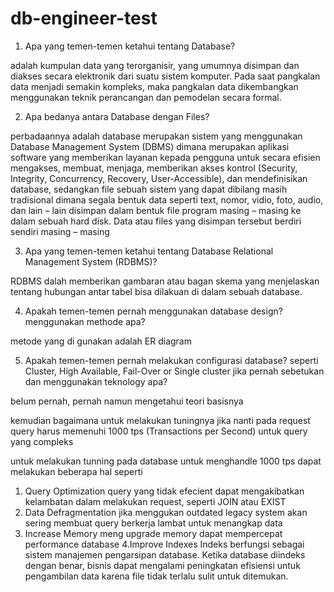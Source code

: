 # db-engineer-test

1. Apa yang temen-temen ketahui tentang Database?

adalah kumpulan data yang terorganisir, yang umumnya disimpan dan diakses secara elektronik dari suatu sistem komputer. Pada saat pangkalan data menjadi semakin kompleks, maka pangkalan data dikembangkan menggunakan teknik perancangan dan pemodelan secara formal.
 
2. Apa bedanya antara Database dengan Files?

perbadaannya adalah database merupakan sistem yang menggunakan Database Management System (DBMS) dimana merupakan aplikasi software yang memberikan layanan kepada pengguna untuk secara efisien mengakses, membuat, menjaga, memberikan akses kontrol (Security, Integrity, Concurrency, Recovery, User-Accessible), dan mendefinisikan database, sedangkan file sebuah sistem yang dapat dibilang masih tradisional dimana segala bentuk data seperti text, nomor, vidio, foto, audio, dan lain – lain disimpan dalam bentuk file program masing – masing ke dalam sebuah hard disk. Data atau files yang disimpan tersebut berdiri sendiri masing – masing

3. Apa yang temen-temen ketahui tentang Database Relational Management System (RDBMS)?

RDBMS dalah  memberikan gambaran atau bagan skema yang menjelaskan tentang hubungan antar tabel bisa dilakuan di dalam sebuah database.
 
4. Apakah temen-temen pernah menggunakan database design? menggunakan methode apa?

metode yang di gunakan adalah ER diagram

5. Apakah temen-temen pernah melakukan configurasi database? seperti Cluster, High Available, Fail-Over or Single cluster jika pernah sebetukan dan menggunakan teknology apa?

belum pernah, pernah namun mengetahui teori basisnya


kemudian bagaimana untuk melakukan tuningnya jika nanti pada request query harus memenuhi 1000 tps (Transactions per Second) untuk query yang compleks

untuk melakukan tunning pada database untuk menghandle 1000 tps dapat melakukan beberapa hal seperti

1. Query Optimization
query yang tidak efecient dapat mengakibatkan kelambatan dalam melakukan request, seperti JOIN atau EXIST
2. Data Defragmentation
jika menggukan outdated legacy system akan sering membuat query berkerja lambat untuk menangkap data
3. Increase Memory
meng upgrade memory dapat mempercepat performance database
4.Improve Indexes
Indeks berfungsi sebagai sistem manajemen pengarsipan database. Ketika database diindeks dengan benar, bisnis dapat mengalami peningkatan efisiensi untuk pengambilan data karena file tidak terlalu sulit untuk ditemukan.
